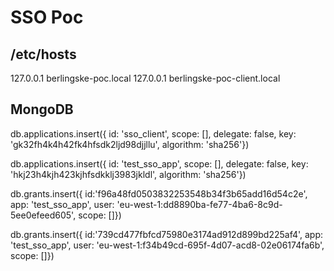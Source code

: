 # SSO Poc

## /etc/hosts

127.0.0.1       berlingske-poc.local
127.0.0.1       berlingske-poc-client.local

## MongoDB

db.applications.insert({
  id: 'sso_client',
  scope: [],
  delegate: false,
  key: 'gk32fh4k4h42fk4hfsdk2ljd98djjllu',
  algorithm: 'sha256'})

db.applications.insert({
  id: 'test_sso_app',
  scope: [],
  delegate: false,
  key: 'hkj23h4kjh423kjhfsdkklj3983jkldl',
  algorithm: 'sha256'})

db.grants.insert({
  id:'f96a48fd0503832253548b34f3b65add16d54c2e',
  app: 'test_sso_app',
  user: 'eu-west-1:dd8890ba-fe77-4ba6-8c9d-5ee0efeed605',
  scope: []})

db.grants.insert({
  id:'739cd477fbfcd75980e3174ad912d899bd225af4',
  app: 'test_sso_app',
  user: 'eu-west-1:f34b49cd-695f-4d07-acd8-02e06174fa6b',
  scope: []})
